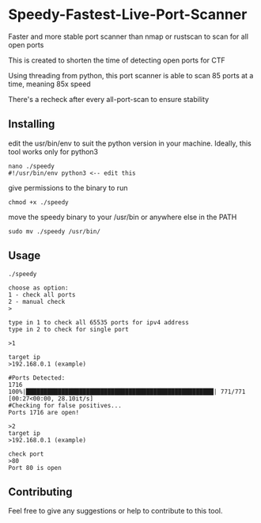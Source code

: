 Speedy-Fastest-Live-Port-Scanner
====

Faster and more stable port scanner than nmap or rustscan to scan for all open ports

This is created to shorten the time of detecting open ports for CTF

Using threading from python, this port scanner is able to scan 85 ports at a time, meaning 85x speed

There's a recheck after every all-port-scan to ensure stability

Installing
----------
edit the usr/bin/env to suit the python version in your machine. Ideally, this tool works only for python3

    nano ./speedy
    #!/usr/bin/env python3 <-- edit this

give permissions to the binary to run

    chmod +x ./speedy

move the speedy binary to your /usr/bin or anywhere else in the PATH

    sudo mv ./speedy /usr/bin/

Usage
----------
    ./speedy

    choose as option:
    1 - check all ports
    2 - manual check
    >

    type in 1 to check all 65535 ports for ipv4 address
    type in 2 to check for single port

    >1

    target ip
    >192.168.0.1 (example)

    #Ports Detected:
    1716
    100%|█████████████████████████████████████████████████████| 771/771 [00:27<00:00, 28.10it/s]
    #Checking for false positives...
    Ports 1716 are open!

    >2
    target ip
    >192.168.0.1 (example)

    check port
    >80
    Port 80 is open

Contributing
------------
Feel free to give any suggestions or help to contribute to this tool.
